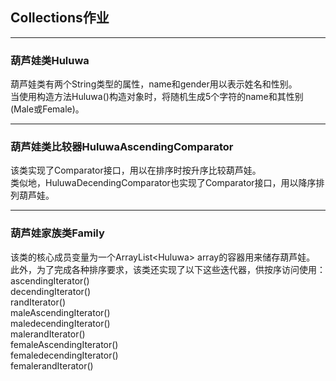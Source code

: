 ## Collections作业  
---
###  葫芦娃类Huluwa  
葫芦娃类有两个String类型的属性，name和gender用以表示姓名和性别。  
当使用构造方法Huluwa()构造对象时，将随机生成5个字符的name和其性别(Male或Female)。  

---
### 葫芦娃类比较器HuluwaAscendingComparator  
该类实现了Comparator接口，用以在排序时按升序比较葫芦娃。  
类似地，HuluwaDecendingComparator也实现了Comparator接口，用以降序排列葫芦娃。  

---
### 葫芦娃家族类Family  
该类的核心成员变量为一个ArrayList\<Huluwa\> array的容器用来储存葫芦娃。  
此外，为了完成各种排序要求，该类还实现了以下这些迭代器，供按序访问使用：  
ascendingIterator()  
decendingIterator()  
randIterator()  
maleAscendingIterator()  
maledecendingIterator()  
malerandIterator()  
femaleAscendingIterator()  
femaledecendingIterator()  
femalerandIterator()  
